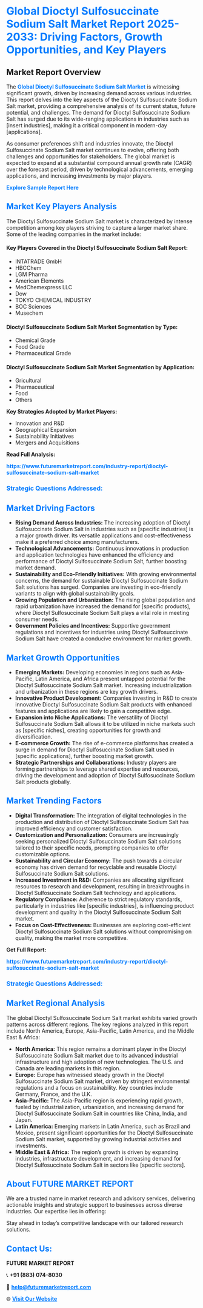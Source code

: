 <h1 style="color: #007BFF;">Global Dioctyl Sulfosuccinate Sodium Salt Market Report 2025-2033: Driving Factors, Growth Opportunities, and Key Players</h1>

<section id="overview">
<h2>Market Report Overview</h2>
<p>The <a href="https://www.futuremarketreport.com/industry-report/dioctyl-sulfosuccinate-sodium-salt-market" style="color: #007BFF; text-decoration: none;"><strong>Global Dioctyl Sulfosuccinate Sodium Salt Market</strong></a> is witnessing significant growth, driven by increasing demand across various industries. This report delves into the key aspects of the Dioctyl Sulfosuccinate Sodium Salt market, providing a comprehensive analysis of its current status, future potential, and challenges. The demand for Dioctyl Sulfosuccinate Sodium Salt has surged due to its wide-ranging applications in industries such as [insert industries], making it a critical component in modern-day [applications].</p>
<p>As consumer preferences shift and industries innovate, the Dioctyl Sulfosuccinate Sodium Salt market continues to evolve, offering both challenges and opportunities for stakeholders. The global market is expected to expand at a substantial compound annual growth rate (CAGR) over the forecast period, driven by technological advancements, emerging applications, and increasing investments by major players.</p>
</section>

<section id="overview">
<p><a href="https://www.futuremarketreport.com/request-sample/reportId=114993" style="color: #007BFF; text-decoration: none;"><strong>Explore Sample Report Here</strong></a></p>
</section>

<section id="key-players">
<h2 style="color: #007BFF;">Market Key Players Analysis</h2>
<p>The Dioctyl Sulfosuccinate Sodium Salt market is characterized by intense competition among key players striving to capture a larger market share. Some of the leading companies in the market include:</p>
<h4>Key Players Covered in the Dioctyl Sulfosuccinate Sodium Salt Report:</h4>
<ul><li>INTATRADE GmbH</li><li>HBCChem</li><li>LGM Pharma</li><li>American Elements</li><li>MedChemexpress LLC</li><li>Dow</li><li>TOKYO CHEMICAL INDUSTRY</li><li>BOC Sciences</li><li>Musechem</li></ul>
<h4>Dioctyl Sulfosuccinate Sodium Salt Market Segmentation by Type:</h4>
<ul><li>Chemical Grade</li><li>Food Grade</li><li>Pharmaceutical Grade</li></ul>

<h4>Dioctyl Sulfosuccinate Sodium Salt Market Segmentation by Application:</h4>
<ul><li>Gricultural</li><li>Pharmaceutical</li><li>Food</li><li>Others</li></ul>
<p><strong>Key Strategies Adopted by Market Players:</strong></p>
<ul>
<li>Innovation and R&D</li>
<li>Geographical Expansion</li>
<li>Sustainability Initiatives</li>
<li>Mergers and Acquisitions</li>
</ul>
</section>

<section>
<p><strong>Read Full Analysis: </strong></p><a href="https://www.futuremarketreport.com/industry-report/dioctyl-sulfosuccinate-sodium-salt-market" style="color: #007BFF; text-decoration: none;"><strong>https://www.futuremarketreport.com/industry-report/dioctyl-sulfosuccinate-sodium-salt-market</strong></a>
<h3 style="color: #007BFF;">Strategic Questions Addressed:</h3>
</section>

<section id="driving-factors">
<h2 style="color: #007BFF;">Market Driving Factors</h2>
<ul>
<li><strong>Rising Demand Across Industries:</strong> The increasing adoption of Dioctyl Sulfosuccinate Sodium Salt in industries such as [specific industries] is a major growth driver. Its versatile applications and cost-effectiveness make it a preferred choice among manufacturers.</li>
<li><strong>Technological Advancements:</strong> Continuous innovations in production and application technologies have enhanced the efficiency and performance of Dioctyl Sulfosuccinate Sodium Salt, further boosting market demand.</li>
<li><strong>Sustainability and Eco-Friendly Initiatives:</strong> With growing environmental concerns, the demand for sustainable Dioctyl Sulfosuccinate Sodium Salt solutions has surged. Companies are investing in eco-friendly variants to align with global sustainability goals.</li>
<li><strong>Growing Population and Urbanization:</strong> The rising global population and rapid urbanization have increased the demand for [specific products], where Dioctyl Sulfosuccinate Sodium Salt plays a vital role in meeting consumer needs.</li>
<li><strong>Government Policies and Incentives:</strong> Supportive government regulations and incentives for industries using Dioctyl Sulfosuccinate Sodium Salt have created a conducive environment for market growth.</li>
</ul>
</section>

<section id="growth-opportunities">
<h2 style="color: #007BFF;">Market Growth Opportunities</h2>
<ul>
<li><strong>Emerging Markets:</strong> Developing economies in regions such as Asia-Pacific, Latin America, and Africa present untapped potential for the Dioctyl Sulfosuccinate Sodium Salt market. Increasing industrialization and urbanization in these regions are key growth drivers.</li>
<li><strong>Innovative Product Development:</strong> Companies investing in R&D to create innovative Dioctyl Sulfosuccinate Sodium Salt products with enhanced features and applications are likely to gain a competitive edge.</li>
<li><strong>Expansion into Niche Applications:</strong> The versatility of Dioctyl Sulfosuccinate Sodium Salt allows it to be utilized in niche markets such as [specific niches], creating opportunities for growth and diversification.</li>
<li><strong>E-commerce Growth:</strong> The rise of e-commerce platforms has created a surge in demand for Dioctyl Sulfosuccinate Sodium Salt used in [specific applications], further boosting market growth.</li>
<li><strong>Strategic Partnerships and Collaborations:</strong> Industry players are forming partnerships to leverage shared expertise and resources, driving the development and adoption of Dioctyl Sulfosuccinate Sodium Salt products globally.</li>
</ul>
</section>

<section id="trending-factors">
<h2 style="color: #007BFF;">Market Trending Factors</h2>
<ul>
<li><strong>Digital Transformation:</strong> The integration of digital technologies in the production and distribution of Dioctyl Sulfosuccinate Sodium Salt has improved efficiency and customer satisfaction.</li>
<li><strong>Customization and Personalization:</strong> Consumers are increasingly seeking personalized Dioctyl Sulfosuccinate Sodium Salt solutions tailored to their specific needs, prompting companies to offer customizable options.</li>
<li><strong>Sustainability and Circular Economy:</strong> The push towards a circular economy has driven demand for recyclable and reusable Dioctyl Sulfosuccinate Sodium Salt solutions.</li>
<li><strong>Increased Investment in R&D:</strong> Companies are allocating significant resources to research and development, resulting in breakthroughs in Dioctyl Sulfosuccinate Sodium Salt technology and applications.</li>
<li><strong>Regulatory Compliance:</strong> Adherence to strict regulatory standards, particularly in industries like [specific industries], is influencing product development and quality in the Dioctyl Sulfosuccinate Sodium Salt market.</li>
<li><strong>Focus on Cost-Effectiveness:</strong> Businesses are exploring cost-efficient Dioctyl Sulfosuccinate Sodium Salt solutions without compromising on quality, making the market more competitive.</li>
</ul>
</section>

<section>
<p><strong>Get Full Report: </strong></p><a href="https://www.futuremarketreport.com/industry-report/dioctyl-sulfosuccinate-sodium-salt-market" style="color: #007BFF; text-decoration: none;"><strong>https://www.futuremarketreport.com/industry-report/dioctyl-sulfosuccinate-sodium-salt-market</strong></a>
<h3 style="color: #007BFF;">Strategic Questions Addressed:</h3>
</section>


<section id="regional-analysis">
<h2 style="color: #007BFF;">Market Regional Analysis</h2>
<p>The global Dioctyl Sulfosuccinate Sodium Salt market exhibits varied growth patterns across different regions. The key regions analyzed in this report include North America, Europe, Asia-Pacific, Latin America, and the Middle East & Africa:</p>
<ul>
<li><strong>North America:</strong> This region remains a dominant player in the Dioctyl Sulfosuccinate Sodium Salt market due to its advanced industrial infrastructure and high adoption of new technologies. The U.S. and Canada are leading markets in this region.</li>
<li><strong>Europe:</strong> Europe has witnessed steady growth in the Dioctyl Sulfosuccinate Sodium Salt market, driven by stringent environmental regulations and a focus on sustainability. Key countries include Germany, France, and the U.K.</li>
<li><strong>Asia-Pacific:</strong> The Asia-Pacific region is experiencing rapid growth, fueled by industrialization, urbanization, and increasing demand for Dioctyl Sulfosuccinate Sodium Salt in countries like China, India, and Japan.</li>
<li><strong>Latin America:</strong> Emerging markets in Latin America, such as Brazil and Mexico, present significant opportunities for the Dioctyl Sulfosuccinate Sodium Salt market, supported by growing industrial activities and investments.</li>
<li><strong>Middle East & Africa:</strong> The region’s growth is driven by expanding industries, infrastructure development, and increasing demand for Dioctyl Sulfosuccinate Sodium Salt in sectors like [specific sectors].</li>
</ul>
</section>

<footer>
<h2 style="color: #007BFF;">About FUTURE MARKET REPORT</h2>
<p>We are a trusted name in market research and advisory services, delivering actionable insights and strategic support to businesses across diverse industries. Our expertise lies in offering:</p>

<p>Stay ahead in today’s competitive landscape with our tailored research solutions.</p>

<h2 style="color: #007BFF;">Contact Us:</h2>
<p><strong>FUTURE MARKET REPORT</strong></p>
<p>📞 <strong>+91 (883) 074-8030</strong></p>
<p>📧 <strong><a href="mailto:help@futuremarketreport.com" style="color: #007BFF;">help@futuremarketreport.com</a></strong></p>
<p>🌐 <strong><a href="https://www.futuremarketreport.com/" style="color: #007BFF;">Visit Our Website</a></strong></p>
</footer>